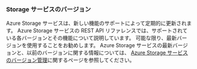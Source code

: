 ### <a name="storage-service-versions"></a>Storage サービスのバージョン
Azure Storage サービスは、新しい機能のサポートによって定期的に更新されます。 Azure Storage サービスの REST API リファレンスでは、サポートされている各バージョンとその機能について説明しています。 可能な限り、最新バージョンを使用することをお勧めします。 Azure Storage サービスの最新バージョンと、以前のバージョンに関する情報については、 [Azure Storage サービスのバージョン管理](https://msdn.microsoft.com/library/azure/dd894041.aspx)に関するページを参照してください。  

